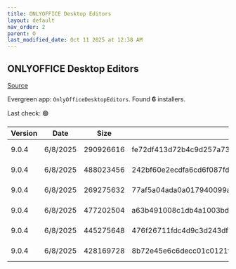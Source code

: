 ```yaml
---
title: ONLYOFFICE Desktop Editors
layout: default
nav_order: 2
parent: O
last_modified_date: Oct 11 2025 at 12:38 AM
---
```


## ONLYOFFICE Desktop Editors

[Source](https://www.onlyoffice.com/desktop.aspx)

Evergreen app: `OnlyOfficeDesktopEditors`. Found **6** installers.

Last check: 🟢

| Version | Date     | Size      | Sha256                                                           | Architecture | InstallerType | Type | URI                                                                                                                                                                                                |
| ------- | -------- | --------- | ---------------------------------------------------------------- | ------------ | ------------- | ---- | -------------------------------------------------------------------------------------------------------------------------------------------------------------------------------------------------- |
| 9.0.4   | 6/8/2025 | 290926616 | fe72df413d72b4c9d257a7308d3afac2e8fb3ae42dc99fd65cdb1c7736343597 | x64          | Default       | exe  | [https://github.com/ONLYOFFICE/DesktopEditors/releases/download/v9.0.4/DesktopEditors_x64.exe](https://github.com/ONLYOFFICE/DesktopEditors/releases/download/v9.0.4/DesktopEditors_x64.exe)       |
| 9.0.4   | 6/8/2025 | 488023456 | 242bf60e2ecdfa6cd6f087fd13d16606dec00ee0a2731d8f185f57a4440d9eca | x64          | Default       | exe  | [https://github.com/ONLYOFFICE/DesktopEditors/releases/download/v9.0.4/DesktopEditors_x64_xp.exe](https://github.com/ONLYOFFICE/DesktopEditors/releases/download/v9.0.4/DesktopEditors_x64_xp.exe) |
| 9.0.4   | 6/8/2025 | 269275632 | 77af5a04ada0a017940099a0c370275f62635572f2996a967702d12625df06cc | x86          | Default       | exe  | [https://github.com/ONLYOFFICE/DesktopEditors/releases/download/v9.0.4/DesktopEditors_x86.exe](https://github.com/ONLYOFFICE/DesktopEditors/releases/download/v9.0.4/DesktopEditors_x86.exe)       |
| 9.0.4   | 6/8/2025 | 477202504 | a63b491008c1db4a1003bd1d198991df242f68e9744fc77599d44c18bae5b48c | x86          | Default       | exe  | [https://github.com/ONLYOFFICE/DesktopEditors/releases/download/v9.0.4/DesktopEditors_x86_xp.exe](https://github.com/ONLYOFFICE/DesktopEditors/releases/download/v9.0.4/DesktopEditors_x86_xp.exe) |
| 9.0.4   | 6/8/2025 | 445275648 | 476f26711fdc4d9c3d243df36087e547dbe54c7f1ddfbbd2288760dc92958e3b | x64          | Default       | msi  | [https://github.com/ONLYOFFICE/DesktopEditors/releases/download/v9.0.4/DesktopEditors_x64.msi](https://github.com/ONLYOFFICE/DesktopEditors/releases/download/v9.0.4/DesktopEditors_x64.msi)       |
| 9.0.4   | 6/8/2025 | 428169728 | 8b72e45e6c6decc01c0121ff73a7a2574c44fad09d983e51184a00ba513c41fe | x86          | Default       | msi  | [https://github.com/ONLYOFFICE/DesktopEditors/releases/download/v9.0.4/DesktopEditors_x86.msi](https://github.com/ONLYOFFICE/DesktopEditors/releases/download/v9.0.4/DesktopEditors_x86.msi)       |
